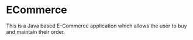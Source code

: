# ECommerce
This is a Java based E-Commerce application which allows the user to buy and maintain their order.
